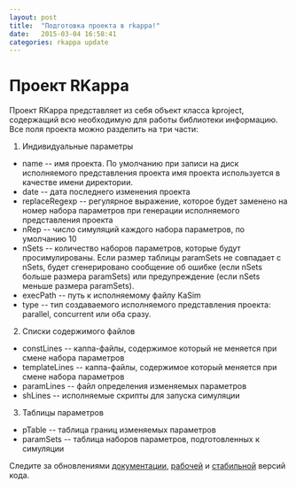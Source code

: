 ```yaml
---
layout: post
title:  "Подготовка проекта в rkappa!"
date:   2015-03-04 16:58:41
categories: rkappa update
---
```

# Проект RKappa 

Проект RKappa представляет из себя объект класса kproject, содержащий всю необходимую для работы библиотеки информацию. Все поля проекта можно разделить на три части:

1. Индивидуальные параметры
  * name -- имя проекта. По умолчанию при записи на диск исполняемого представления проекта имя проекта используется в качестве имени директории.
  * date -- дата последнего изменения проекта
  * replaceRegexp -- регулярное выражение, которое будет заменено на номер набора параметров при генерации исполняемого представления проекта
  * nRep -- число симуляций каждого набора параметров, по умолчанию 10
  * nSets -- количество наборов параметров, которые будут просимулированы. Если размер таблицы paramSets не совпадает с nSets, будет сгенерировано сообщение об ошибке (если nSets больше размера paramSets) или предупреждение (если nSets меньше размера paramSets).
  * execPath -- путь к исполняемому файлу KaSim
  * type -- тип создаваемого  исполняемого представления проекта: parallel, concurrent или оба сразу.
2. Списки содержимого файлов
  * constLines -- каппа-файлы, содержимое который не меняется при смене набора параметров
  * templateLines -- каппа-файлы, содержимое который меняется при смене набора параметров
  * paramLines -- файл определения изменяемых параметров
  * shLines -- исполняемые скрипты для запуска симуляции
3. Таблицы параметров
  * pTable -- таблица границ изменяемых параметров
  * paramSets -- таблица наборов параметров, подготовленных к симуляции

Следите за обновлениями [документации][rkappa-doc], [рабочей][rkappa-dev] и [стабильной][rkappa] версий кода. 



[rkappa-doc]: http://lptolik.github.com/R4Kappa
[rkappa]:     https://github.com/lptolik/R4Kappa
[rkappa-dev]: https://github.com/lptolik/R4Kappa/tree/develop
